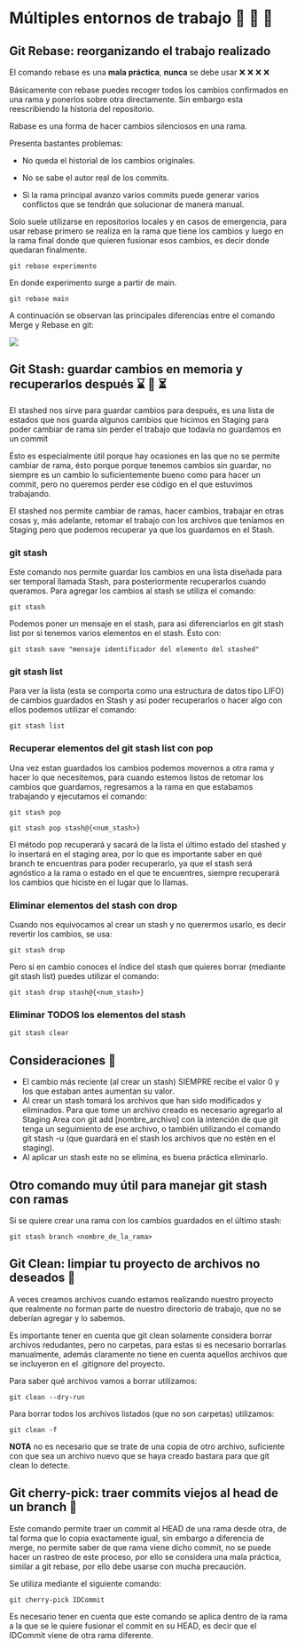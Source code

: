 # Múltiples entornos de trabajo :office: :post_office: :european_post_office:

## Git Rebase: reorganizando el trabajo realizado 

El comando rebase es una **mala práctica**, **nunca** se debe usar :x: :x: :x: :x:

Básicamente con rebase puedes recoger todos los cambios confirmados en una rama y ponerlos sobre otra directamente. Sin  embargo esta reescribiendo la historia del repositorio.

Rabase es una forma de hacer cambios silenciosos en una rama.

Presenta bastantes problemas:

- No queda el historial de los cambios originales.

- No se sabe el autor real de los commits.

- Si la rama principal avanzo varios commits puede generar varios conflictos que se tendrán que solucionar de manera manual. 

Solo suele utilizarse en repositorios locales y en casos de emergencia, para usar rebase primero se realiza en la rama que tiene los cambios y luego en la rama final donde que quieren fusionar esos cambios, es decir donde quedaran finalmente.

```
git rebase experimento
```
En donde experimento surge a partir de main.

```
git rebase main
```
A continuación se observan las principales diferencias entre el comando Merge y Rebase en git: 

<img src="https://github.com/lsofiadb/Curso-Profesional-Git-GitHub/blob/main/Imagenes/Rebase-vs-Merge-info.jpg" >


## Git Stash: guardar cambios en memoria y recuperarlos después :hourglass: :arrows_counterclockwise: :hourglass_flowing_sand:

El stashed nos sirve para guardar cambios para después, es una lista de estados que nos guarda algunos cambios que hicimos en Staging para poder cambiar de rama sin perder el trabajo que todavía no guardamos en un commit

Ésto es especialmente útil porque hay ocasiones en las que no se permite cambiar de rama, ésto porque porque tenemos cambios sin guardar, no siempre es un cambio lo suficientemente bueno como para hacer un commit, pero no queremos perder ese código en el que estuvimos trabajando.

El stashed nos permite cambiar de ramas, hacer cambios, trabajar en otras cosas y, más adelante, retomar el trabajo con los archivos que teníamos en Staging pero que podemos recuperar ya que los guardamos en el Stash.

### git stash

Este comando nos permite guardar los cambios en una lista diseñada para ser temporal llamada Stash, para posteriormente recuperarlos cuando queramos. Para agregar los cambios al stash se utiliza el comando:

```
git stash
```

Podemos poner un mensaje en el stash, para asi diferenciarlos en git stash list por si tenemos varios elementos en el stash. Ésto con:

```
git stash save "mensaje identificador del elemento del stashed"
```

### git stash list

Para ver la lista (esta se comporta como una estructura de datos tipo LIFO) de cambios guardados en Stash y así poder recuperarlos o hacer algo con ellos podemos utilizar el comando:

```
git stash list
```

### Recuperar elementos del git stash list con pop
Una vez estan guardados los cambios podemos movernos a otra rama y hacer lo que necesitemos, para cuando estemos listos de retomar los cambios que guardamos, regresamos a la rama en que estabamos trabajando y ejecutamos el comando:
```
git stash pop
```
```
git stash pop stash@{<num_stash>}
```
El método pop recuperará y sacará de la lista el último estado del stashed y lo insertará en el staging area, por lo que es importante saber en qué branch te encuentras para poder recuperarlo, ya que el stash será agnóstico a la rama o estado en el que te encuentres, siempre recuperará los cambios que hiciste en el lugar que lo llamas.


### Eliminar elementos del stash con drop
Cuando nos equivocamos al crear un stash y no querermos usarlo, es decir revertir los cambios, se usa:
```
git stash drop
```

Pero si en cambio conoces el índice del stash que quieres borrar (mediante git stash list) puedes utilizar el comando:

```
git stash drop stash@{<num_stash>}
```

### Eliminar TODOS los elementos del stash
```
git stash clear
```

## Consideraciones :pushpin:

- El cambio más reciente (al crear un stash) SIEMPRE recibe el valor 0 y los que estaban antes aumentan su valor.
- Al crear un stash tomará los archivos que han sido modificados y eliminados. Para que tome un archivo creado es necesario agregarlo al Staging Area con git add [nombre_archivo] con la intención de que git tenga un seguimiento de ese archivo, o también utilizando el comando git stash -u (que guardará en el stash los archivos que no estén en el staging).
- Al aplicar un stash este no se elimina, es buena práctica eliminarlo.

## Otro comando muy útil para manejar git stash con ramas

Si se quiere crear una rama con los cambios guardados en el último stash:
```
git stash branch <nombre_de_la_rama>
```

## Git Clean: limpiar tu proyecto de archivos no deseados :put_litter_in_its_place:

A veces creamos archivos cuando estamos realizando nuestro proyecto que realmente no forman parte de nuestro directorio de trabajo, que no se deberían agregar y lo sabemos.

Es importante tener en cuenta que git clean solamente considera borrar archivos redudantes, pero no carpetas, para estas si es necesario borrarlas manualmente, además claramente no tiene en cuenta aquellos archivos que se incluyeron en el .gitignore del proyecto.

Para saber qué archivos vamos a borrar utilizamos:
```
git clean --dry-run
```

Para borrar todos los archivos listados (que no son carpetas) utilizamos:
```
git clean -f
```

**NOTA** no es necesario que se trate de una copia de otro archivo, suficiente con que sea un archivo nuevo que se haya creado bastara para que git clean lo detecte.

## Git cherry-pick: traer commits viejos al head de un branch :cherries:

Este comando permite traer un commit al HEAD de una rama desde otra, de tal forma que lo copia exactamente igual, sin embargo a diferencia de merge, no permite saber de que rama viene dicho commit, no se puede hacer un rastreo de este proceso, por ello se considera una mala práctica, similar a git rebase, por ello debe usarse con mucha precaución. 

Se utiliza mediante el siguiente comando:

```
git cherry-pick IDCommit
```

Es necesario tener en cuenta que este comando se aplica dentro de la rama a la que se le quiere fusionar el commit en su HEAD, es decir que el IDCommit viene de otra rama diferente. 

